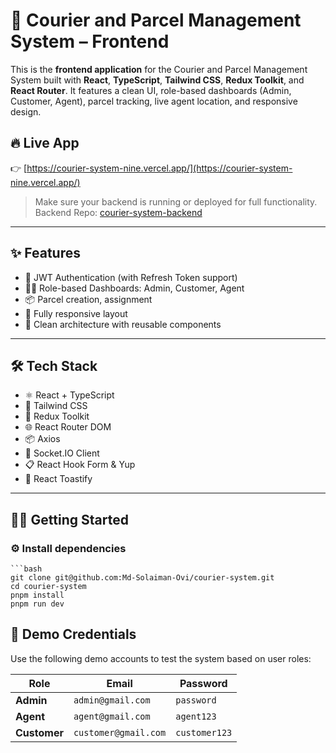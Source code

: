 # 🚚 Courier and Parcel Management System – Frontend

This is the **frontend application** for the Courier and Parcel Management System built with **React**, **TypeScript**, **Tailwind CSS**, **Redux Toolkit**, and **React Router**. It features a clean UI, role-based dashboards (Admin, Customer, Agent), parcel tracking, live agent location, and responsive design.

## 🔥 Live App

👉 [https://courier-system-nine.vercel.app/](https://courier-system-nine.vercel.app/)

> Make sure your backend is running or deployed for full functionality.  
> Backend Repo: [courier-system-backend](https://github.com/Md-Solaiman-Ovi/courier-system-backend)

---

## ✨ Features

- 🔐 JWT Authentication (with Refresh Token support)
- 👨‍💼 Role-based Dashboards: Admin, Customer, Agent
- 📦 Parcel creation, assignment
- 📱 Fully responsive layout
- 🧠 Clean architecture with reusable components

---

## 🛠 Tech Stack

- ⚛️ React + TypeScript
- 🎨 Tailwind CSS
- 🔄 Redux Toolkit
- 🌐 React Router DOM
- 📦 Axios
- 📡 Socket.IO Client
- 📋 React Hook Form & Yup
- 🔔 React Toastify

---

## 🧑‍💻 Getting Started

### ⚙️ Install dependencies
    
    ```bash
    git clone git@github.com:Md-Solaiman-Ovi/courier-system.git
    cd courier-system
    pnpm install
    pnpm run dev
    
    
## 🔐 Demo Credentials

Use the following demo accounts to test the system based on user roles:

| Role     | Email                   | Password   |
|----------|-------------------------|------------|
| **Admin**    | `admin@gmail.com`     | `password`  |
| **Agent**    | `agent@gmail.com`     | `agent123`  |
| **Customer** | `customer@gmail.com`  | `customer123` |


